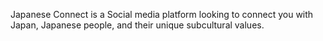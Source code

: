 Japanese Connect is a Social media platform looking to connect you with Japan, Japanese people, and their unique subcultural values.
